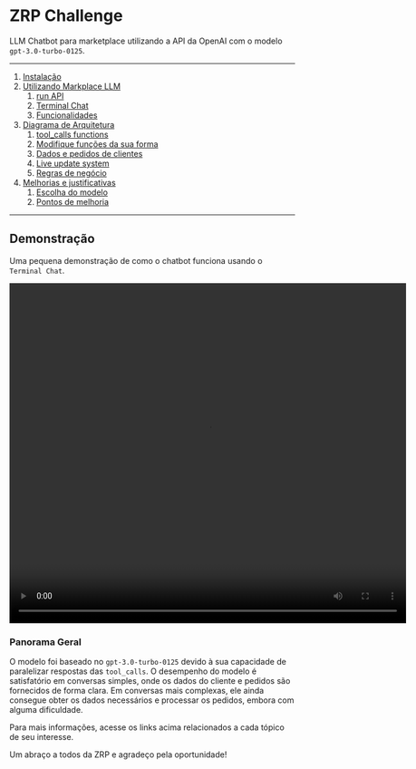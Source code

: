 # ZRP Challenge

LLM Chatbot para marketplace utilizando a API da OpenAI com o modelo `gpt-3.0-turbo-0125`.

---

1. [Instalação](/docs/installation.md)
2. [Utilizando Markplace LLM](/docs/using_the_model.md)
   1. [run API](/docs/using_the_model.md#marketplace-api)
   2. [Terminal Chat](/docs/using_the_model.md#terminal-chat)
   3. [Funcionalidades](/docs/using_the_model.md#funcionalidades) 
3. [Diagrama de Arquitetura](/docs/diagrams.md)
   1. [tool_calls functions](/docs/diagrams.md#arquitetura-e-desenvolvimento)
   2. [Modifique funções da sua forma](/docs/diagrams.md#configurando-à-sua-maneira)
   3. [Dados e pedidos de clientes](/docs/diagrams.md#dados-de-clientes)
   4. [Live update system](/docs/diagrams.md#live-update-system)
   5. [Regras de negócio](/docs/diagrams.md#regras-de-negócio)
4. [Melhorias e justificativas](/docs/improvements.md)
   1. [Escolha do modelo](/docs/improvements.md#por-que-escolher-gpt-30-turbo-0125)
   2. [Pontos de melhoria](/docs/improvements.md#pontos-de-melhoria)

---

## Demonstração
Uma pequena demonstração de como o chatbot funciona usando o `Terminal Chat`.

<video width="700" height="600" controls>
  <source src="demo.mp4" type="video/mp4">
</video>

### Panorama Geral

O modelo foi baseado no `gpt-3.0-turbo-0125` devido à sua capacidade de paralelizar respostas das `tool_calls`. O desempenho do modelo é satisfatório em conversas simples, onde os dados do cliente e pedidos são fornecidos de forma clara. Em conversas mais complexas, ele ainda consegue obter os dados necessários e processar os pedidos, embora com alguma dificuldade.

Para mais informações, acesse os links acima relacionados a cada tópico de seu interesse.

Um abraço a todos da ZRP e agradeço pela oportunidade!
